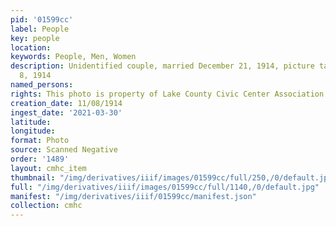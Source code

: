 ```yaml
---
pid: '01599cc'
label: People
key: people
location: 
keywords: People, Men, Women
description: Unidentified couple, married December 21, 1914, picture taken November
  8, 1914
named_persons: 
rights: This photo is property of Lake County Civic Center Association.
creation_date: 11/08/1914
ingest_date: '2021-03-30'
latitude: 
longitude: 
format: Photo
source: Scanned Negative
order: '1489'
layout: cmhc_item
thumbnail: "/img/derivatives/iiif/images/01599cc/full/250,/0/default.jpg"
full: "/img/derivatives/iiif/images/01599cc/full/1140,/0/default.jpg"
manifest: "/img/derivatives/iiif/01599cc/manifest.json"
collection: cmhc
---
```

